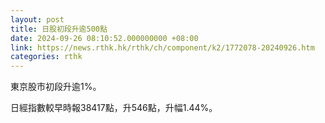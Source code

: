 ```yaml
---
layout: post
title: 日股初段升逾500點
date: 2024-09-26 08:10:52.000000000 +08:00
link: https://news.rthk.hk/rthk/ch/component/k2/1772078-20240926.htm
categories: rthk
---
```


東京股市初段升逾1%。

日經指數較早時報38417點，升546點，升幅1.44%。
